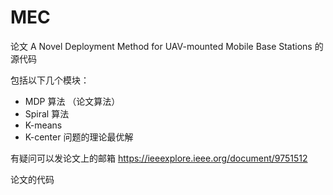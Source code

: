 # MEC
论文
A Novel Deployment Method for UAV-mounted Mobile Base Stations
的源代码

包括以下几个模块：
- MDP 算法 （论文算法）
- Spiral 算法
- K-means
- K-center 问题的理论最优解

有疑问可以发论文上的邮箱
https://ieeexplore.ieee.org/document/9751512 

论文的代码
